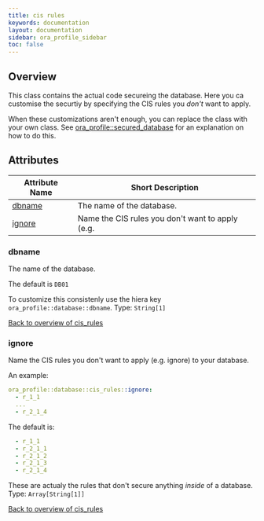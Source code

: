```yaml
---
title: cis rules
keywords: documentation
layout: documentation
sidebar: ora_profile_sidebar
toc: false
---
```

## Overview

This class contains the actual code secureing the database. Here you ca customise the securtiy by specifying the CIS rules you *don't* want to apply.


When these customizations aren't enough, you can replace the class with your own class. See [ora_profile::secured_database](./secured_database.html) for an explanation on how to do this.




## Attributes



Attribute Name              | Short Description                                |
--------------------------- | ------------------------------------------------ |
[dbname](#cis_rules_dbname) | The name of the database.                        |
[ignore](#cis_rules_ignore) | Name the CIS rules you don't want to apply (e.g. |




### dbname<a name='cis_rules_dbname'>

The name of the database.

The default is `DB01`

To customize this consistenly use the hiera key `ora_profile::database::dbname`.
Type: `String[1]`


[Back to overview of cis_rules](#attributes)

### ignore<a name='cis_rules_ignore'>

Name the CIS rules you don't want to apply (e.g. ignore) to your database.

An example:

```yaml
ora_profile::database::cis_rules::ignore:
  - r_1_1
  ...
  - r_2_1_4
```

The default is:

```yaml
  - r_1_1
  - r_2_1_1
  - r_2_1_2
  - r_2_1_3
  - r_2_1_4
```

These are actualy the rules that don't secure anything *inside* of a database.
Type: `Array[String[1]]`


[Back to overview of cis_rules](#attributes)
